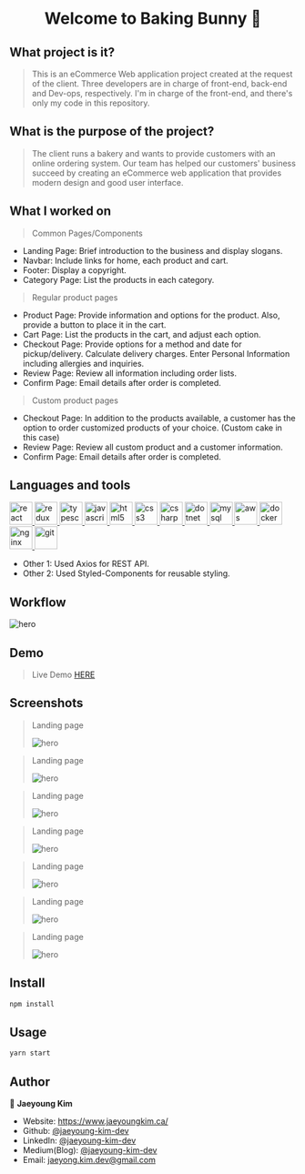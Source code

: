 <h1 align="center">Welcome to Baking Bunny 👋</h1>

## What project is it?

> This is an eCommerce Web application project created at the request of the client.
> Three developers are in charge of front-end, back-end and Dev-ops, respectively.
> I'm in charge of the front-end, and there's only my code in this repository.

## What is the purpose of the project?

> The client runs a bakery and wants to provide customers with an online ordering system.
> Our team has helped our customers' business succeed by creating an eCommerce web application that provides modern design and good user interface.

## What I worked on

> Common Pages/Components

- Landing Page: Brief introduction to the business and display slogans.
- Navbar: Include links for home, each product and cart.
- Footer: Display a copyright.
- Category Page: List the products in each category.

> Regular product pages

- Product Page: Provide information and options for the product. Also, provide a button to place it in the cart.
- Cart Page: List the products in the cart, and adjust each option.
- Checkout Page: Provide options for a method and date for pickup/delivery. Calculate delivery charges. Enter Personal Information including allergies and inquiries.
- Review Page: Review all information including order lists.
- Confirm Page: Email details after order is completed.

> Custom product pages

- Checkout Page: In addition to the products available, a customer has the option to order customized products of your choice. (Custom cake in this case)
- Review Page: Review all custom product and a customer information.
- Confirm Page: Email details after order is completed.

## Languages and tools

<p align="left"> 
  <a href="https://reactjs.org/" target="_blank"> <img src="https://raw.githubusercontent.com/devicons/devicon/master/icons/react/react-original-wordmark.svg" alt="react" width="40" height="40"/> </a> 
  <a href="https://redux.js.org" target="_blank"> <img src="https://raw.githubusercontent.com/devicons/devicon/master/icons/redux/redux-original.svg" alt="redux" width="40" height="40"/> </a> <a href="https://www.typescriptlang.org/" target="_blank"> <img src="https://raw.githubusercontent.com/devicons/devicon/master/icons/typescript/typescript-original.svg" alt="typescript" width="40" height="40"/> </a>
  <a href="https://developer.mozilla.org/en-US/docs/Web/JavaScript" target="_blank"> <img src="https://raw.githubusercontent.com/devicons/devicon/master/icons/javascript/javascript-original.svg" alt="javascript" width="40" height="40"/> </a>
  <a href="https://www.w3.org/html/" target="_blank"> <img src="https://raw.githubusercontent.com/devicons/devicon/master/icons/html5/html5-original-wordmark.svg" alt="html5" width="40" height="40"/> </a>
  <a href="https://www.w3schools.com/css/" target="_blank"> <img src="https://raw.githubusercontent.com/devicons/devicon/master/icons/css3/css3-original-wordmark.svg" alt="css3" width="40" height="40"/> </a> 
  <a href="https://www.w3schools.com/cs/" target="_blank"> <img src="https://raw.githubusercontent.com/devicons/devicon/master/icons/csharp/csharp-original.svg" alt="csharp" width="40" height="40"/> </a>
  <a href="https://dotnet.microsoft.com/" target="_blank"> <img src="https://raw.githubusercontent.com/devicons/devicon/master/icons/dot-net/dot-net-original-wordmark.svg" alt="dotnet" width="40" height="40"/> </a>
  <a href="https://www.mysql.com/" target="_blank"> <img src="https://raw.githubusercontent.com/devicons/devicon/master/icons/mysql/mysql-original-wordmark.svg" alt="mysql" width="40" height="40"/> </a>
  <a href="https://aws.amazon.com" target="_blank"> <img src="https://raw.githubusercontent.com/devicons/devicon/master/icons/amazonwebservices/amazonwebservices-original-wordmark.svg" alt="aws" width="40" height="40"/> </a>
  <a href="https://www.docker.com/" target="_blank"> <img src="https://raw.githubusercontent.com/devicons/devicon/master/icons/docker/docker-original-wordmark.svg" alt="docker" width="40" height="40"/> </a>
  <a href="https://www.nginx.com" target="_blank"> <img src="https://raw.githubusercontent.com/devicons/devicon/master/icons/nginx/nginx-original.svg" alt="nginx" width="40" height="40"/> </a>
  <a href="https://git-scm.com/" target="_blank"> <img src="https://www.vectorlogo.zone/logos/git-scm/git-scm-icon.svg" alt="git" width="40" height="40"/> </a>
</p>

- Other 1: Used Axios for REST API.
- Other 2: Used Styled-Components for reusable styling.

## Workflow

![hero](./workflow/workflow.jpg?raw=true)

## Demo

> Live Demo <a href="https://bakingbunny.netlify.app/" target="_blank"> HERE </a>

## Screenshots

> Landing page
>
> ![hero](./screenshots/screenshot01.jpg?raw=true)

> Landing page
>
> ![hero](./screenshots/screenshot02.jpg?raw=true)

> Landing page
>
> ![hero](./screenshots/screenshot03.jpg?raw=true)

> Landing page
>
> ![hero](./screenshots/screenshot04.jpg?raw=true)

> Landing page
>
> ![hero](./screenshots/screenshot05.jpg?raw=true)

> Landing page
>
> ![hero](./screenshots/screenshot06.jpg?raw=true)

> Landing page
>
> ![hero](./screenshots/screenshot07.jpg?raw=true)

## Install

```sh
npm install
```

## Usage

```sh
yarn start
```

## Author

👤 **Jaeyoung Kim**

- Website: https://www.jaeyoungkim.ca/
- Github: [@jaeyoung-kim-dev](https://github.com/jaeyoung-kim-dev)
- LinkedIn: [@jaeyoung-kim-dev](https://www.linkedin.com/in/jaeyoung-kim-dev/)
- Medium(Blog): [@jaeyoung-kim-dev](https://jaeyoung-kim-dev.medium.com/)
- Email: jaeyong.kim.dev@gmail.com

